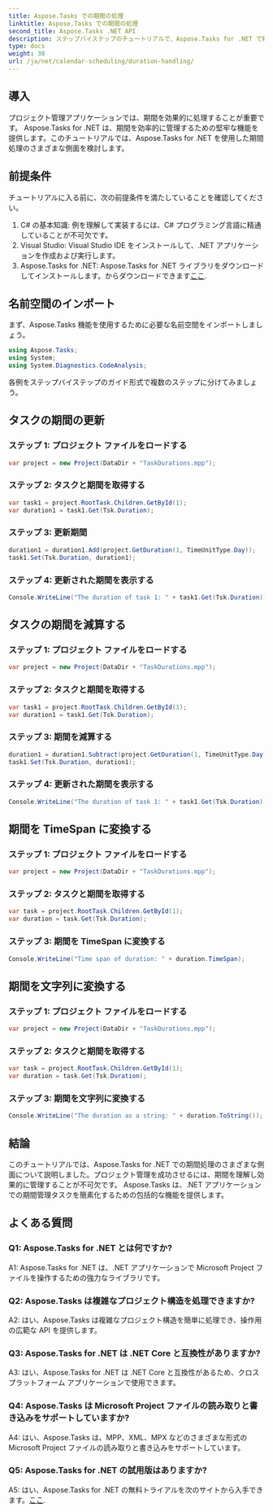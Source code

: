 ```yaml
---
title: Aspose.Tasks での期間の処理
linktitle: Aspose.Tasks での期間の処理
second_title: Aspose.Tasks .NET API
description: ステップバイステップのチュートリアルで、Aspose.Tasks for .NET で期間を効果的に処理する方法を学びます。
type: docs
weight: 30
url: /ja/net/calendar-scheduling/duration-handling/
---
```

## 導入

プロジェクト管理アプリケーションでは、期間を効果的に処理することが重要です。 Aspose.Tasks for .NET は、期間を効率的に管理するための堅牢な機能を提供します。このチュートリアルでは、Aspose.Tasks for .NET を使用した期間処理のさまざまな側面を検討します。

## 前提条件

チュートリアルに入る前に、次の前提条件を満たしていることを確認してください。

1. C# の基本知識: 例を理解して実装するには、C# プログラミング言語に精通していることが不可欠です。
2. Visual Studio: Visual Studio IDE をインストールして、.NET アプリケーションを作成および実行します。
3.  Aspose.Tasks for .NET: Aspose.Tasks for .NET ライブラリをダウンロードしてインストールします。からダウンロードできます[ここ](https://releases.aspose.com/tasks/net/).

## 名前空間のインポート

まず、Aspose.Tasks 機能を使用するために必要な名前空間をインポートしましょう。

```csharp
using Aspose.Tasks;
using System;
using System.Diagnostics.CodeAnalysis;


```

各例をステップバイステップのガイド形式で複数のステップに分けてみましょう。

## タスクの期間の更新

### ステップ 1: プロジェクト ファイルをロードする

```csharp
var project = new Project(DataDir + "TaskDurations.mpp");
```

### ステップ 2: タスクと期間を取得する

```csharp
var task1 = project.RootTask.Children.GetById(1);
var duration1 = task1.Get(Tsk.Duration);
```

### ステップ 3: 更新期間

```csharp
duration1 = duration1.Add(project.GetDuration(1, TimeUnitType.Day));
task1.Set(Tsk.Duration, duration1);
```

### ステップ 4: 更新された期間を表示する

```csharp
Console.WriteLine("The duration of task 1: " + task1.Get(Tsk.Duration));
```

## タスクの期間を減算する

### ステップ 1: プロジェクト ファイルをロードする

```csharp
var project = new Project(DataDir + "TaskDurations.mpp");
```

### ステップ 2: タスクと期間を取得する

```csharp
var task1 = project.RootTask.Children.GetById(1);
var duration1 = task1.Get(Tsk.Duration);
```

### ステップ 3: 期間を減算する

```csharp
duration1 = duration1.Subtract(project.GetDuration(1, TimeUnitType.Day));
task1.Set(Tsk.Duration, duration1);
```

### ステップ 4: 更新された期間を表示する

```csharp
Console.WriteLine("The duration of task 1: " + task1.Get(Tsk.Duration));
```

## 期間を TimeSpan に変換する

### ステップ 1: プロジェクト ファイルをロードする

```csharp
var project = new Project(DataDir + "TaskDurations.mpp");
```

### ステップ 2: タスクと期間を取得する

```csharp
var task = project.RootTask.Children.GetById(1);
var duration = task.Get(Tsk.Duration);
```

### ステップ 3: 期間を TimeSpan に変換する

```csharp
Console.WriteLine("Time span of duration: " + duration.TimeSpan);
```

## 期間を文字列に変換する

### ステップ 1: プロジェクト ファイルをロードする

```csharp
var project = new Project(DataDir + "TaskDurations.mpp");
```

### ステップ 2: タスクと期間を取得する

```csharp
var task = project.RootTask.Children.GetById(1);
var duration = task.Get(Tsk.Duration);
```

### ステップ 3: 期間を文字列に変換する

```csharp
Console.WriteLine("The duration as a string: " + duration.ToString());
```

## 結論

このチュートリアルでは、Aspose.Tasks for .NET での期間処理のさまざまな側面について説明しました。プロジェクト管理を成功させるには、期間を理解し効果的に管理することが不可欠です。 Aspose.Tasks は、.NET アプリケーションでの期間管理タスクを簡素化するための包括的な機能を提供します。

## よくある質問

### Q1: Aspose.Tasks for .NET とは何ですか?

A1: Aspose.Tasks for .NET は、.NET アプリケーションで Microsoft Project ファイルを操作するための強力なライブラリです。

### Q2: Aspose.Tasks は複雑なプロジェクト構造を処理できますか?

A2: はい、Aspose.Tasks は複雑なプロジェクト構造を簡単に処理でき、操作用の広範な API を提供します。

### Q3: Aspose.Tasks for .NET は .NET Core と互換性がありますか?

A3: はい、Aspose.Tasks for .NET は .NET Core と互換性があるため、クロスプラットフォーム アプリケーションで使用できます。

### Q4: Aspose.Tasks は Microsoft Project ファイルの読み取りと書き込みをサポートしていますか?

A4: はい、Aspose.Tasks は、MPP、XML、MPX などのさまざまな形式の Microsoft Project ファイルの読み取りと書き込みをサポートしています。

### Q5: Aspose.Tasks for .NET の試用版はありますか?

 A5: はい、Aspose.Tasks for .NET の無料トライアルを次のサイトから入手できます。[ここ](https://releases.aspose.com/).